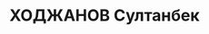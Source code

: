---
title: ХОДЖАНОВ Султанбек
description: "Род. в 1894, Южно-Казахстанская обл., г. Туркестан, казах, обр.: среднее.\
  \ Проживал: Ташкентская обл., г. Ташкент. Заместитель уполномоченного \n  Арестован\
  \ УГБ НКВД Узб.ССР. 20.07.1937. Обв. по ст. 58-1а, 58-2, 58-8, 58-11 УК РСФСР. Приговор:\
  \ ВК ВС СССР, 08.02.1938 – ВМН. \n  Реабилитирован ВК ВС СССР 05.07.1957 за отсутствием\
  \ состава преступления"
---